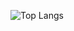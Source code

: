 ![Top Langs](https://github-readme-stats.vercel.app/api/top-langs/?username=michamettler&langs_count=5&layout=donut&hide=html,roff,jupyter)
